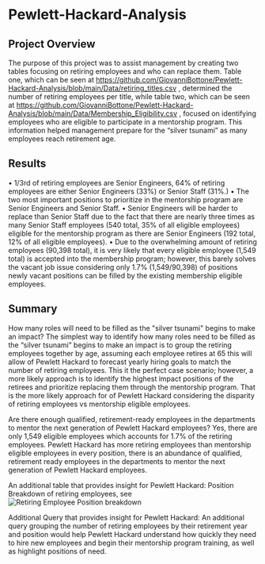 # Pewlett-Hackard-Analysis

## Project Overview
The purpose of this project was to assist management by creating two tables focusing on retiring employees and who can replace them. Table one, which can be seen at  https://github.com/GiovanniBottone/Pewlett-Hackard-Analysis/blob/main/Data/retiring_titles.csv , determined the number of retiring employees per title, while table two, which can be seen at https://github.com/GiovanniBottone/Pewlett-Hackard-Analysis/blob/main/Data/Membership_Eligibility.csv , focused on identifying employees who are eligible to participate in a mentorship program. This information helped management prepare for the “silver tsunami” as many employees reach retirement age.

## Results
•	1/3rd of retiring employees are Senior Engineers, 64% of retiring employees are either Senior Engineers (33%) or Senior Staff (31%.)
•	The two most important positions to prioritize in the mentorship program are Senior Engineers and Senior Staff. 
•	Senior Engineers will be harder to replace than Senior Staff due to the fact that there are nearly three times as many Senior Staff employees (540 total, 35% of all eligible employees) eligible for the mentorship program as there are Senior Engineers (192 total, 12% of all eligible employees).
•	Due to the overwhelming amount of retiring employees (90,398 total), it is very likely that every eligible employee (1,549 total) is accepted into the membership program; however, this barely solves the vacant job issue considering only 1.7% (1,549/90,398) of positions newly vacant positions can be filled by the existing membership eligible employees. 


## Summary
How many roles will need to be filled as the "silver tsunami" begins to make an impact?
The simplest way to identify how many roles need to be filled as the “silver tsunami” begins to make an impact is to group the retiring employees together by age, assuming each employee retires at 65 this will allow of Pewlett Hackard to forecast yearly hiring goals to match the number of retiring employees. This it the perfect case scenario; however, a more likely approach is to identify the highest impact positions of the retirees and prioritize replacing them through the mentorship program. That is the more likely approach for of Pewlett Hackard considering the disparity of retiring employees vs mentorship eligible employees.

Are there enough qualified, retirement-ready employees in the departments to mentor the next generation of Pewlett Hackard employees?
Yes, there are only 1,549 eligible employees which accounts for 1.7% of the retiring employees. Pewlett Hackard has more retiring employees than mentorship eligible employees in every position, there is an abundance of qualified, retirement ready employees in the departments to mentor the next generation of Pewlett Hackard employees.

An additional table that provides insight for Pewlett Hackard: 
Position Breakdown of retiring employees, see ![Retiring Employee Position breakdown](https://user-images.githubusercontent.com/95371617/153695789-2bfb2533-d113-4a35-b2c3-24f8c68f5803.png)

Additional Query that provides insight for Pewlett Hackard:
An additional query grouping the number of retiring employees by their retirement year and position would help Pewlett Hackard understand how quickly they need to hire new employees and begin their mentorship program training, as well as highlight positions of need. 
